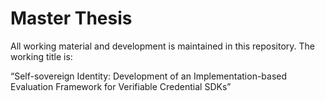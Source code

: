 # Master Thesis
All working material and development is maintained in this repository. The working title is:

“Self-sovereign Identity: Development of an Implementation-based Evaluation Framework for Verifiable Credential SDKs”
